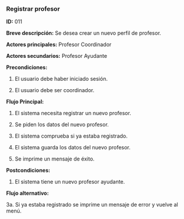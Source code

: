 ### **Registrar profesor**

**ID:** 011

**Breve descripción:** Se desea crear un nuevo perfil de profesor.

**Actores principales:** Profesor Coordinador

**Actores secundarios:** Profesor Ayudante

**Precondiciones:**

 1. El usuario debe haber iniciado sesión.

 2. El usuario debe ser coordinador.

**Flujo Principal:**

 1. El sistema necesita registrar un nuevo profesor.

 2. Se piden los datos del nuevo profesor.

 3. El sistema comprueba si ya estaba registrado.

 4. El sistema guarda los datos del nuevo profesor.

 5. Se imprime un mensaje de éxito.

**Postcondiciones:**

  1. El sistema tiene un nuevo profesor ayudante.

**Flujo alternativo:**

  3a. Si ya estaba registrado se imprime un mensaje de error y vuelve al menú.
